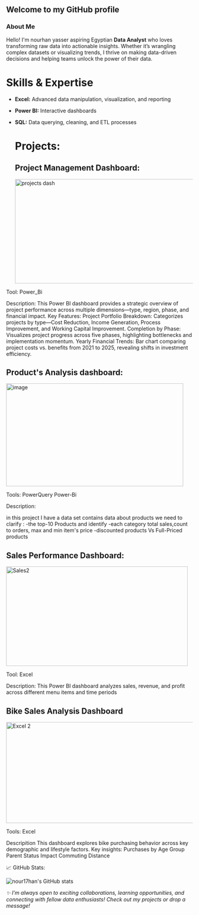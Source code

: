 ## Welcome to my GitHub profile

 ### About Me
Hello! I'm nourhan yasser aspiring Egyptian  **Data Analyst** who loves transforming raw data into actionable insights. Whether it’s wrangling complex datasets or visualizing trends, I thrive on making data-driven decisions and helping teams unlock the power of their data.

# Skills & Expertise

- **Excel:** Advanced data manipulation, visualization, and reporting
- **Power BI:** Interactive dashboards
- **SQL:** Data querying, cleaning, and ETL processes



  # Projects:

  ## Project Management Dashboard:
  <img width="517" height="281" alt="projects dash" src="https://github.com/user-attachments/assets/6f9fd2d0-d588-4e44-881c-2b492dc43092" />

Tool:
Power_Bi

Description:
This Power BI dashboard provides a strategic overview of project performance across multiple dimensions—type, region, phase, and financial impact.
Key Features:
Project Portfolio Breakdown: Categorizes projects by type—Cost Reduction, Income Generation, Process Improvement, and Working Capital Improvement.
Completion by Phase: Visualizes project progress across five phases, highlighting bottlenecks and implementation momentum.
Yearly Financial Trends: Bar chart comparing project costs vs. benefits from 2021 to 2025, revealing shifts in investment efficiency.
  



   ## Product's Analysis dashboard:
  <img width="478" height="277" alt="image" src="https://github.com/user-attachments/assets/6766578b-aab4-418b-af5f-f013cf1fd45b" />

   Tools:
         PowerQuery
         Power-Bi

  Description:
 
in this project I have a data set contains data about products we need to clarify :
-the top-10 Products and identify 
-each category total sales,count to orders, max and min item's price 
-discounted products Vs Full-Priced products


## Sales Performance Dashboard:

<img width="490" height="268" alt="Sales2" src="https://github.com/user-attachments/assets/9b16ae84-b80b-421f-a402-10e945ce15d6" />

Tool:
Excel

Description:
This Power BI dashboard analyzes sales, revenue, and profit across different menu items and time periods






## Bike Sales Analysis Dashboard
<img width="737" height="272" alt="Excel 2" src="https://github.com/user-attachments/assets/0f5e1a4e-0157-47c5-87da-d7e3aae56c77" />

Tools:
   Excel 

 Descripition
  This dashboard explores bike purchasing behavior across key demographic and lifestyle factors.
  Key insights:
                Purchases by Age Group
                Parent Status Impact
                Commuting Distance










📈 GitHub Stats:

![nour17han's GitHub stats](https://github-readme-stats.vercel.app/api?username=nour17han&show_icons=true&theme=radical)

_✨ I’m always open to exciting collaborations, learning opportunities, and connecting with fellow data enthusiasts! Check out my projects or drop a message!_

